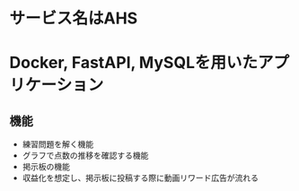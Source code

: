 # サービス名はAHS
# Docker, FastAPI, MySQLを用いたアプリケーション

## 機能
- 練習問題を解く機能
- グラフで点数の推移を確認する機能
- 掲示板の機能
- 収益化を想定し、掲示板に投稿する際に動画リワード広告が流れる

